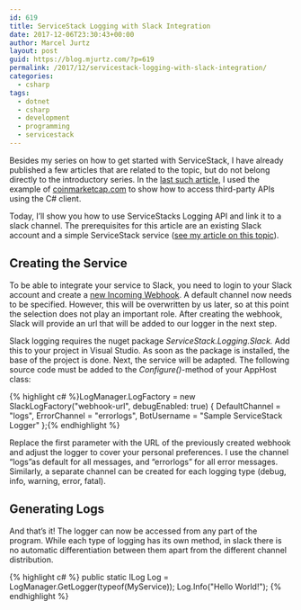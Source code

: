 ```yaml
---
id: 619
title: ServiceStack Logging with Slack Integration
date: 2017-12-06T23:30:43+00:00
author: Marcel Jurtz
layout: post
guid: https://blog.mjurtz.com/?p=619
permalink: /2017/12/servicestack-logging-with-slack-integration/
categories:
  - csharp
tags:
  - dotnet
  - csharp
  - development
  - programming
  - servicestack
---
```

Besides my series on how to get started with ServiceStack, I have already published a few articles that are related to the topic, but do not belong directly to the introductory series. In the [last such article](https://blog.mjurtz.com/2017/12/query-coinmarketcap-api-using-servicestack/), I used the example of [coinmarketcap.com](https://coinmarketcap.com/) to show how to access third-party APIs using the C# client.

Today, I&#8217;ll show you how to use ServiceStacks Logging API and link it to a slack channel. The prerequisites for this article are an existing Slack account and a simple ServiceStack service ([see my article on this topic](https://blog.mjurtz.com/2017/11/servicestack-building-simple-service/)).

## Creating the Service

To be able to integrate your service to Slack, you need to login to your Slack account and create a [new Incoming Webhook](https://my.slack.com/services/new/incoming-webhook/). A default channel now needs to be specified. However, this will be overwritten by us later, so at this point the selection does not play an important role. After creating the webhook, Slack will provide an url that will be added to our logger in the next step.

Slack logging requires the nuget package _ServiceStack.Logging.Slack._ Add this to your project in Visual Studio. As soon as the package is installed, the base of the project is done. Next, the service will be adapted. The following source code must be added to the _Configure()_-method of your AppHost class:

{% highlight c# %}LogManager.LogFactory = new SlackLogFactory("webhook-url", debugEnabled: true)
{
    DefaultChannel = "logs",
    ErrorChannel = "errorlogs",
    BotUsername = "Sample ServiceStack Logger"
};{% endhighlight %}

Replace the first parameter with the URL of the previously created webhook and adjust the logger to cover your personal preferences. I use the channel &#8220;logs&#8221;as default for all messages, and &#8220;errorlogs&#8221; for all error messages. Similarly, a separate channel can be created for each logging type (debug, info, warning, error, fatal).

## Generating Logs

And that&#8217;s it! The logger can now be accessed from any part of the program. While each type of logging has its own method, in slack there is no automatic differentiation between them apart from the different channel distribution.

{% highlight c# %}
public static ILog Log = LogManager.GetLogger(typeof(MyService));
Log.Info("Hello World!");
{% endhighlight %}